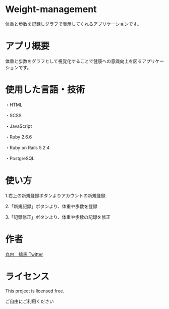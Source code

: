 # Weight-management
<p>体重と歩数を記録しグラフで表示してくれるアプリケーションです。</p>

<h1>アプリ概要</h1>
<p>体重と歩数をグラフとして視覚化することで健康への意識向上を図るアプリケーションです。</p>
<p></p>

<h1>使用した言語・技術</h1>
<p>・HTML</p>
<p>・SCSS</p>
<p>・JavaScript</p>
<p>・Ruby 2.6.6</p>
<p>・Ruby on Rails 5.2.4</p>
<p>・PostgreSQL</p>


<h1>使い方</h1>
<p>1.右上の新規登録ボタンよりアカウントの新規登録</p>
<p>2.「新規記録」ボタンより、体重や歩数を登録</p>
<p>3.「記録修正」ボタンより、体重や歩数の記録を修正</p>

<h1>作者</h1>
<p><a href="https://twitter.com/MaruSo_trainig" class="twitter" target="_blank">丸内　綜馬:Twitter</a></p>

<h1>ライセンス</h1>
<p>This project is licensed free.</p>
<p>ご自由にご利用ください</p>

